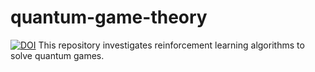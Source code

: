 # quantum-game-theory
[![DOI](https://zenodo.org/badge/540039696.svg)](https://zenodo.org/badge/latestdoi/540039696)
This repository investigates reinforcement learning algorithms to solve quantum games.
